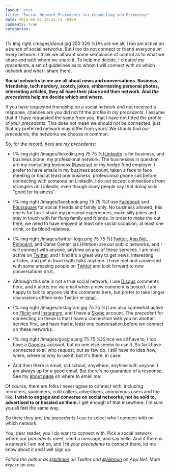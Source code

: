 ```yaml
---
layout: post
title: "Social Network Precedents for Connecting and Friending"
date: 2014-04-02 19:23:13 -0400
comments: true
categories: 
---
```


{% img right /images/donut.jpg 250 326 %}As are we all, I too am active on a bunch of social networks. But I too do not connect or friend everyone on every network. I think we all want some semblance of control as to what we share and with whom we share it. To help me decide, I created *my precedents*, a set of guidelines as to whom I will connect with on which network and what I share there.

**Social networks to me are all about news and conversations. Business, friendship, tech nerdery, scotch, jokes, embarrassing personal photos, interesting articles, they all have their place and their network. And *the precedents* help me decide which and where.**

If you have requested friendship on a social network and not received a response, chances are you did not fit the profile in *my precedents*. I assume that if I have requested the same from you, that I have not fitted the profile of *your precedents*. This does not mean we should not be connected, just that my preferred network may differ from yours. We should find *our precedents*, the networks we choose in common.

So, for the record, here are *my precedents*:

* {% img right /images/linkedin.png 75 75 %}[LinkedIn](http://www.linkedin.com/in/hiltmon/) is for business, and business alone, my professional network. The businesses in question are my consulting business ([Noverse](http://www.noverse.com)) or my hedge fund employer. I prefer to have emails in my business account, taken a face to face meeting or had at least one business, professional phone call before connecting with someone on LinkedIn. I do not accept connections from strangers on LinkedIn, even though many people say that doing so is "good for business".

* {% img right /images/facebook.png 75 75 %}I use [Facebook](https://www.facebook.com/hiltmon) and [Foursquare](https://foursquare.com/hiltmon) for social friends and family only. No business allowed, this one is for fun. I share my personal experiences, make silly jokes and stay in touch with far flung family and friends. In order to make the cut here, we need to have enjoyed at least one social occasion, at least one drink, or be blood relatives.

* {% img right /images/twitter-logo.png 75 75 %}[Twitter](https://twitter.com/hiltmon), [App.Net](http://alpha.app.net/hiltmon), [Pinboard](https://pinboard.in/u:hiltmon), and Game Center (as Hiltmon) are our public networks, and I will connect with anyone, anytime on any of these services. I am most active on [Twitter](https://twitter.com/hiltmon), and I find it's a great way to get news, interesting articles, and get in touch with folks anytime. I have met and conversed with some amazing people on [Twitter](https://twitter.com/hiltmon) and look forward to new conversations on it.

* Although this site is not a true social network, I use [Disqus](http://disqus.com) comments here, and it alerts me via email when a new comment is posted. I am happy to talk to anyone via the comments here, but prefer to take longer discussions offline onto Twitter or [email](http://hiltmon.com/about/).

* {% img right /images/instagram.jpg 75 75 %}I am also somewhat active on [Flickr](https://www.flickr.com/photos/hiltmon) and [Instagram](http://instagram.com/hiltmon), and I have a [Skype](http://www.skype.com/) account. The *precedent* for connecting on these is that I have a connection with you on another service first, and have had at least one conversation before we connect on these networks.

* {% img right /images/google.png 75 75 %}Since we all have to, I too have a [Google+](https://plus.google.com/+HiltonLipschitz/posts) account, but no one else seems to use it. So far I have connected to all who request, but so few do. I still have no idea how, when, where or why to use it, but it's there, in case.

* And then there is email, old school, anywhere, anytime with anyone. I am always up for a good email. But there's no guarantee of a response. See my [about page](http://hiltmon.com/about/) on where to email me.

Of course, there are folks I never agree to connect with, including recruiters, spammers, cold callers, advertisers, anonymous users and the like. **I wish to engage and converse on social networks, not be sold to, advertised to or hassled on them.** I get enough of that elsewhere. I'm sure you all feel the same way.

So there they are, *the precedents* I use to select who I connect with on which network.

You, dear reader, you I do want to connect with. Pick a social network where *our precedents* meet, send a message, and say hello. And if there is a network I am not on, and I fit *your precedents* to connect there, let me know about it and I will sign up.

*Follow the author as [@hiltmon](http://twitter.com/hiltmon) on Twitter and [@hiltmon](http://alpha.app.net/hiltmon) on App.Net. Mute `#xpost` on one.*